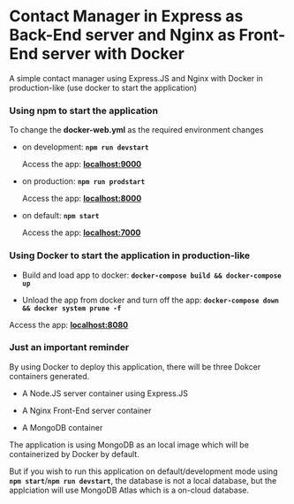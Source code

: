# Contact Manager in Express as Back-End server and Nginx as Front-End server with Docker

A simple contact manager using Express.JS and Nginx with Docker in production-like (use docker to start the application)

### Using npm to start the application

To change the **docker-web.yml** as the required environment changes

* on development: **`npm run devstart`**

   Access the app: **<a href="http://localhost:9000" target="_blank">localhost:9000</a>**

* on production: **`npm run prodstart`**

   Access the app: **<a href="http://localhost:8000" target="_blank">localhost:8000</a>**

* on default: **`npm start`**

   Access the app: **<a href="http://localhost:7000" target="_blank">localhost:7000</a>**

### Using Docker to start the application in production-like

* Build and load app to docker: **`docker-compose build && docker-compose up`**

* Unload the app from docker and turn off the app: **`docker-compose down && docker system prune -f`**

Access the app: **<a href="http://localhost:8080" target="_blank">localhost:8080</a>**

### Just an important reminder

By using Docker to deploy this application, there will be three Dokcer containers generated.

* A Node.JS server container using Express.JS

* A Nginx Front-End server container

* A MongoDB container

The application is using MongoDB as an local image which will be containerized by Docker by default.

But if you wish to run this application on default/development mode using **`npm start`**/**`npm run devstart`**, the database is not a local database, but the applciation will use MongoDB Atlas which is a on-cloud database.

